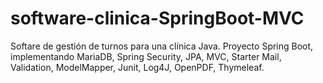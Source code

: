 # software-clinica-SpringBoot-MVC
 Softare de gestión de turnos para una clínica Java. Proyecto Spring Boot, implementando MariaDB, Spring Security, JPA, MVC, Starter Mail, Validation, ModelMapper, Junit, Log4J, OpenPDF, Thymeleaf.
